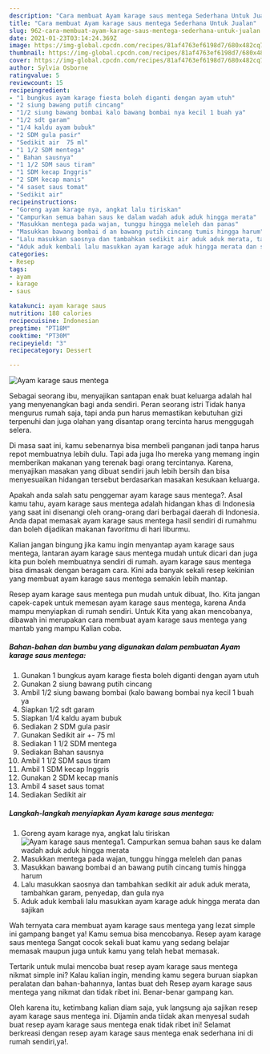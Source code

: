 ```yaml
---
description: "Cara membuat Ayam karage saus mentega Sederhana Untuk Jualan"
title: "Cara membuat Ayam karage saus mentega Sederhana Untuk Jualan"
slug: 962-cara-membuat-ayam-karage-saus-mentega-sederhana-untuk-jualan
date: 2021-01-23T03:14:24.369Z
image: https://img-global.cpcdn.com/recipes/81af4763ef6198d7/680x482cq70/ayam-karage-saus-mentega-foto-resep-utama.jpg
thumbnail: https://img-global.cpcdn.com/recipes/81af4763ef6198d7/680x482cq70/ayam-karage-saus-mentega-foto-resep-utama.jpg
cover: https://img-global.cpcdn.com/recipes/81af4763ef6198d7/680x482cq70/ayam-karage-saus-mentega-foto-resep-utama.jpg
author: Sylvia Osborne
ratingvalue: 5
reviewcount: 15
recipeingredient:
- "1 bungkus ayam karage fiesta boleh diganti dengan ayam utuh"
- "2 siung bawang putih cincang"
- "1/2 siung bawang bombai kalo bawang bombai nya kecil 1 buah ya"
- "1/2 sdt garam"
- "1/4 kaldu ayam bubuk"
- "2 SDM gula pasir"
- "Sedikit air  75 ml"
- "1 1/2 SDM mentega"
- " Bahan sausnya"
- "1 1/2 SDM saus tiram"
- "1 SDM kecap Inggris"
- "2 SDM kecap manis"
- "4 saset saus tomat"
- "Sedikit air"
recipeinstructions:
- "Goreng ayam karage nya, angkat lalu tiriskan"
- "Campurkan semua bahan saus ke dalam wadah aduk aduk hingga merata"
- "Masukkan mentega pada wajan, tunggu hingga meleleh dan panas"
- "Masukkan bawang bombai d an bawang putih cincang tumis hingga harum"
- "Lalu masukkan saosnya dan tambahkan sedikit air aduk aduk merata, tambahkan garam, penyedap, dan gula nya"
- "Aduk aduk kembali lalu masukkan ayam karage aduk hingga merata dan sajikan"
categories:
- Resep
tags:
- ayam
- karage
- saus

katakunci: ayam karage saus 
nutrition: 188 calories
recipecuisine: Indonesian
preptime: "PT18M"
cooktime: "PT30M"
recipeyield: "3"
recipecategory: Dessert

---
```



![Ayam karage saus mentega](https://img-global.cpcdn.com/recipes/81af4763ef6198d7/680x482cq70/ayam-karage-saus-mentega-foto-resep-utama.jpg)

Sebagai seorang ibu, menyajikan santapan enak buat keluarga adalah hal yang menyenangkan bagi anda sendiri. Peran seorang istri Tidak hanya mengurus rumah saja, tapi anda pun harus memastikan kebutuhan gizi terpenuhi dan juga olahan yang disantap orang tercinta harus menggugah selera.

Di masa  saat ini, kamu sebenarnya bisa membeli panganan jadi tanpa harus repot membuatnya lebih dulu. Tapi ada juga lho mereka yang memang ingin memberikan makanan yang terenak bagi orang tercintanya. Karena, menyajikan masakan yang dibuat sendiri jauh lebih bersih dan bisa menyesuaikan hidangan tersebut berdasarkan masakan kesukaan keluarga. 



Apakah anda salah satu penggemar ayam karage saus mentega?. Asal kamu tahu, ayam karage saus mentega adalah hidangan khas di Indonesia yang saat ini disenangi oleh orang-orang dari berbagai daerah di Indonesia. Anda dapat memasak ayam karage saus mentega hasil sendiri di rumahmu dan boleh dijadikan makanan favoritmu di hari liburmu.

Kalian jangan bingung jika kamu ingin menyantap ayam karage saus mentega, lantaran ayam karage saus mentega mudah untuk dicari dan juga kita pun boleh membuatnya sendiri di rumah. ayam karage saus mentega bisa dimasak dengan beragam cara. Kini ada banyak sekali resep kekinian yang membuat ayam karage saus mentega semakin lebih mantap.

Resep ayam karage saus mentega pun mudah untuk dibuat, lho. Kita jangan capek-capek untuk memesan ayam karage saus mentega, karena Anda mampu menyiapkan di rumah sendiri. Untuk Kita yang akan mencobanya, dibawah ini merupakan cara membuat ayam karage saus mentega yang mantab yang mampu Kalian coba.

<!--inarticleads1-->

##### Bahan-bahan dan bumbu yang digunakan dalam pembuatan Ayam karage saus mentega:

1. Gunakan 1 bungkus ayam karage fiesta boleh diganti dengan ayam utuh
1. Gunakan 2 siung bawang putih cincang
1. Ambil 1/2 siung bawang bombai (kalo bawang bombai nya kecil 1 buah ya
1. Siapkan 1/2 sdt garam
1. Siapkan 1/4 kaldu ayam bubuk
1. Sediakan 2 SDM gula pasir
1. Gunakan Sedikit air +- 75 ml
1. Sediakan 1 1/2 SDM mentega
1. Sediakan  Bahan sausnya
1. Ambil 1 1/2 SDM saus tiram
1. Ambil 1 SDM kecap Inggris
1. Gunakan 2 SDM kecap manis
1. Ambil 4 saset saus tomat
1. Sediakan Sedikit air




<!--inarticleads2-->

##### Langkah-langkah menyiapkan Ayam karage saus mentega:

1. Goreng ayam karage nya, angkat lalu tiriskan
<img src="https://img-global.cpcdn.com/steps/4f2e77dd26e5dab9/160x128cq70/ayam-karage-saus-mentega-langkah-memasak-1-foto.jpg" alt="Ayam karage saus mentega">1. Campurkan semua bahan saus ke dalam wadah aduk aduk hingga merata
1. Masukkan mentega pada wajan, tunggu hingga meleleh dan panas
1. Masukkan bawang bombai d an bawang putih cincang tumis hingga harum
1. Lalu masukkan saosnya dan tambahkan sedikit air aduk aduk merata, tambahkan garam, penyedap, dan gula nya
1. Aduk aduk kembali lalu masukkan ayam karage aduk hingga merata dan sajikan




Wah ternyata cara membuat ayam karage saus mentega yang lezat simple ini gampang banget ya! Kamu semua bisa mencobanya. Resep ayam karage saus mentega Sangat cocok sekali buat kamu yang sedang belajar memasak maupun juga untuk kamu yang telah hebat memasak.

Tertarik untuk mulai mencoba buat resep ayam karage saus mentega nikmat simple ini? Kalau kalian ingin, mending kamu segera buruan siapkan peralatan dan bahan-bahannya, lantas buat deh Resep ayam karage saus mentega yang nikmat dan tidak ribet ini. Benar-benar gampang kan. 

Oleh karena itu, ketimbang kalian diam saja, yuk langsung aja sajikan resep ayam karage saus mentega ini. Dijamin anda tiidak akan menyesal sudah buat resep ayam karage saus mentega enak tidak ribet ini! Selamat berkreasi dengan resep ayam karage saus mentega enak sederhana ini di rumah sendiri,ya!.

